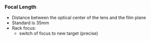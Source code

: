 ### Focal Length
- Distance between the optical center of the lens and the film plane
- Standard is 35mm
- Rack focus:
	- switch of focus to new target (precise)